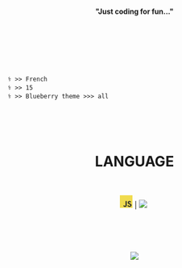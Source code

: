 <h4 align="center"><b>"Just coding for fun..."</b></h4>

<br />
<br />
<br />
<br />
<br />

```diff
⚕️ >> French
⚕️ >> 15
⚕️ >> Blueberry theme >>> all
```
<br />
<br />
<br />

<h1 align="center">LANGUAGE</h1>

<br />

<p align="center"> 
  <code><img height="25" src="https://raw.githubusercontent.com/github/explore/80688e429a7d4ef2fca1e82350fe8e3517d3494d/topics/javascript/javascript.png"></code>&nbsp;|
  <code><img height="25" src="https://upload.wikimedia.org/wikipedia/commons/thumb/c/c3/Python-logo-notext.svg/1024px-Python-logo-notext.svg.png"></code>&nbsp;
</p>

<br />
<br />
<br />

<h4 align="center"><img src="https://github-readme-stats.vercel.app/api?username=punch-hax&show_icons=true&include_all_commits=true&count_private=true&theme=blueberry">
